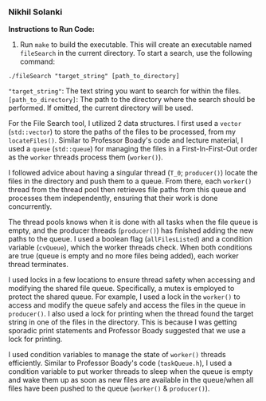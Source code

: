 ### Nikhil Solanki

**Instructions to Run Code:**

1. Run `make` to build the executable. This will create an executable named `fileSearch` in the current directory.
To start a search, use the following command:

`./fileSearch "target_string" [path_to_directory]`

`"target_string"`: The text string you want to search for within the files.
`[path_to_directory]`: The path to the directory where the search should be performed. If omitted, the current directory will be used.

For the File Search tool, I utilized 2 data structures. I first used a `vector` (`std::vector`) to store the paths of the files to be processed, from my `locateFiles()`. Similar to Professor Boady's code and lecture material, I used a `queue` (`std::queue`) for managing the files in a First-In-First-Out order as the `worker` threads process them (`worker()`).

I followed advice about having a singular thread (`T_0`; `producer()`) locate the files in the directory and push them to a queue. From there, each `worker()` thread from the thread pool then retrieves file paths from this queue and processes them independently, ensuring that their work is done concurrently.

The thread pools knows when it is done with all tasks when the file queue is empty, and the producer threads (`producer()`) has finished adding the new paths to the queue. I used a boolean flag (`allFilesListed`) and a condition variable (`cvQueue`), which the worker threads check. When both conditions are true (queue is empty and no more files being added), each worker thread terminates.

I used locks in a few locations to ensure thread safety when accessing and modifying the shared file queue. Specifically, a mutex is employed to protect the shared queue. For example, I used a lock in the `worker()` to access and modify the queue safely and access the files in the queue in `producer()`. I also used a lock for printing when the thread found the target string in one of the files in the directory. This is because I was getting sporadic print statements and Professor Boady suggested that we use a lock for printing.

I used condition variables to manage the state of `worker()` threads efficiently. Similar to Professor Boady's code (`taskQueue.h`), I used a condition variable to put worker threads to sleep when the queue is empty and wake them up as soon as new files are available in the queue/when all files have been pushed to the queue (`worker()` & `producer()`).

